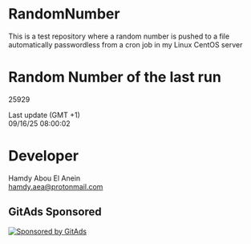 # RandomNumber    
This is a test repository where a random number is pushed to a file automatically passwordless from a cron job in my Linux CentOS server    
# Random Number of the last run   
25929
      
Last update (GMT +1)    
09/16/25 08:00:02
# Developer    
Hamdy Abou El Anein   
hamdy.aea@protonmail.com
##  
##  
##  
##  
##  
## GitAds Sponsored   
[![Sponsored by GitAds](https://gitads.dev/v1/ad-serve?source=hamdyaea/gnu-coreutils-python@github)](https://gitads.dev/v1/ad-track?source=hamdyaea/gnu-coreutils-python@github)
<!-- GitAds-Verify: J7NMXBQSBAVVZVFPZO5UH8USUG1D1HCK -->
